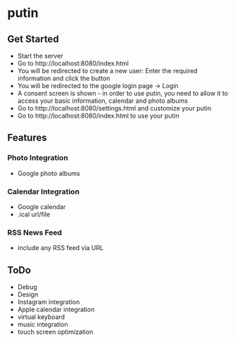# putin

## Get Started
* Start the server
* Go to http://localhost:8080/index.html
* You will be redirected to create a new user: Enter the required information and click the button
* You will be redirected to the google login page -> Login
* A consent screen is shown - in order to use putin, you need to allow it to access your basic information, calendar and photo albums
* Go to http://localhost:8080/settings.html and customize your putin
* Go to http://localhost:8080/index.html to use your putin

## Features

### Photo Integration
* Google photo albums

### Calendar Integration
* Google calendar
* .ical url/file

### RSS News Feed
* include any RSS feed via URL

## ToDo
* Debug
* Design
* Instagram integration
* Apple calendar integration
* virtual keyboard
* music integration
* touch screen optimization


